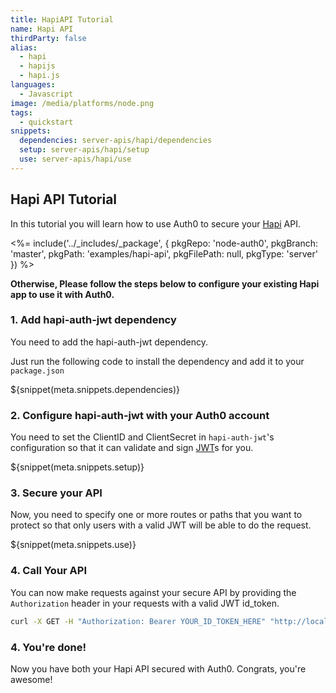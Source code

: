 ```yaml
---
title: HapiAPI Tutorial
name: Hapi API
thirdParty: false
alias:
  - hapi
  - hapijs
  - hapi.js
languages:
  - Javascript
image: /media/platforms/node.png
tags:
  - quickstart
snippets:
  dependencies: server-apis/hapi/dependencies
  setup: server-apis/hapi/setup
  use: server-apis/hapi/use
---
```


## Hapi API Tutorial
In this tutorial you will learn how to use Auth0 to secure your [Hapi](http://hapijs.com/) API.

<%= include('../_includes/_package', {
  pkgRepo: 'node-auth0',
  pkgBranch: 'master',
  pkgPath: 'examples/hapi-api',
  pkgFilePath: null,
  pkgType: 'server'
}) %>

**Otherwise, Please follow the steps below to configure your existing Hapi app to use it with Auth0.**

### 1. Add hapi-auth-jwt dependency

You need to add the hapi-auth-jwt dependency.

Just run the following code to install the dependency and add it to your `package.json`

${snippet(meta.snippets.dependencies)}

### 2. Configure hapi-auth-jwt with your Auth0 account

You need to set the ClientID and ClientSecret in `hapi-auth-jwt`'s configuration so that it can validate and sign [JWT](/jwt)s for you.

${snippet(meta.snippets.setup)}

### 3. Secure your API

Now, you need to specify one or more routes or paths that you want to protect so that only users with a valid JWT will be able to do the request.

${snippet(meta.snippets.use)}

### 4. Call Your API

You can now make requests against your secure API by providing the `Authorization` header in your requests with a valid JWT id_token.

```bash
curl -X GET -H "Authorization: Bearer YOUR_ID_TOKEN_HERE" "http://localhost:8000/path_to_your_api"
```

### 4. You're done!

Now you have both your Hapi API secured with Auth0. Congrats, you're awesome!
